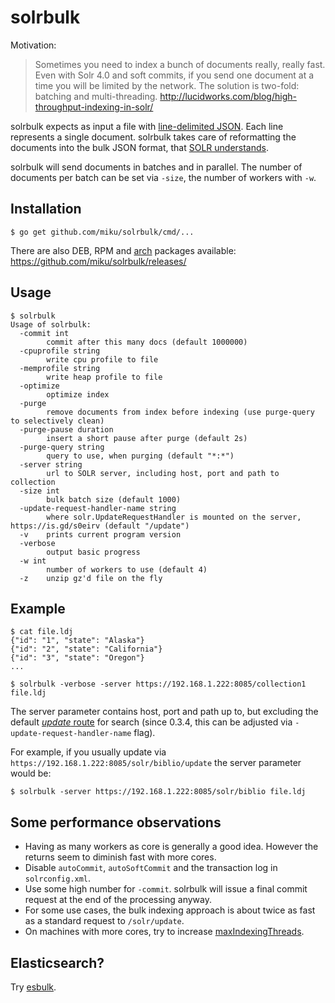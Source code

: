 solrbulk
========

Motivation:

> Sometimes you need to index a bunch of documents really, really fast.
  Even with Solr 4.0 and soft commits, if you send one document at a time
  you will be limited by the network. The solution is two-fold: batching
  and multi-threading. http://lucidworks.com/blog/high-throughput-indexing-in-solr/

solrbulk expects as input a file with [line-delimited JSON](https://en.wikipedia.org/wiki/JSON_Streaming#Line-delimited_JSON). Each line represents a single document. solrbulk takes care of reformatting the documents into the bulk JSON format, that [SOLR understands](https://cwiki.apache.org/confluence/display/solr/Uploading+Data+with+Index+Handlers#UploadingDatawithIndexHandlers-JSONFormattedIndexUpdates).

solrbulk will send documents in batches and in parallel. The number of documents per batch can be set via `-size`, the number of workers with `-w`.

Installation
------------

    $ go get github.com/miku/solrbulk/cmd/...

There are also DEB, RPM and [arch](https://github.com/miku/solrbulk/blob/master/arch/PKGBUILD) packages available: https://github.com/miku/solrbulk/releases/

Usage
-----

    $ solrbulk
    Usage of solrbulk:
      -commit int
            commit after this many docs (default 1000000)
      -cpuprofile string
            write cpu profile to file
      -memprofile string
            write heap profile to file
      -optimize
            optimize index
      -purge
            remove documents from index before indexing (use purge-query to selectively clean)
      -purge-pause duration
            insert a short pause after purge (default 2s)
      -purge-query string
            query to use, when purging (default "*:*")
      -server string
            url to SOLR server, including host, port and path to collection
      -size int
            bulk batch size (default 1000)
      -update-request-handler-name string
            where solr.UpdateRequestHandler is mounted on the server, https://is.gd/s0eirv (default "/update")
      -v    prints current program version
      -verbose
            output basic progress
      -w int
            number of workers to use (default 4)
      -z    unzip gz'd file on the fly

Example
-------

    $ cat file.ldj
    {"id": "1", "state": "Alaska"}
    {"id": "2", "state": "California"}
    {"id": "3", "state": "Oregon"}
    ...

    $ solrbulk -verbose -server https://192.168.1.222:8085/collection1 file.ldj

The server parameter contains host, port and path up to, but excluding the
default [*update*
route](https://lucene.apache.org/solr/guide/6_6/uploading-data-with-index-handlers.html)
for search (since 0.3.4, this can be adjusted via
`-update-request-handler-name` flag).

For example, if you usually update via `https://192.168.1.222:8085/solr/biblio/update` the server parameter would be:

    $ solrbulk -server https://192.168.1.222:8085/solr/biblio file.ldj


Some performance observations
-----------------------------

* Having as many workers as core is generally a good idea. However the returns seem to diminish fast with more cores.
* Disable `autoCommit`, `autoSoftCommit` and the transaction log in `solrconfig.xml`.
* Use some high number for `-commit`. solrbulk will issue a final commit request at the end of the processing anyway.
* For some use cases, the bulk indexing approach is about twice as fast as a standard request to `/solr/update`.
* On machines with more cores, try to increase [maxIndexingThreads](https://cwiki.apache.org/confluence/display/solr/IndexConfig+in+SolrConfig).

Elasticsearch?
--------------

Try [esbulk](https://github.com/miku/esbulk).
